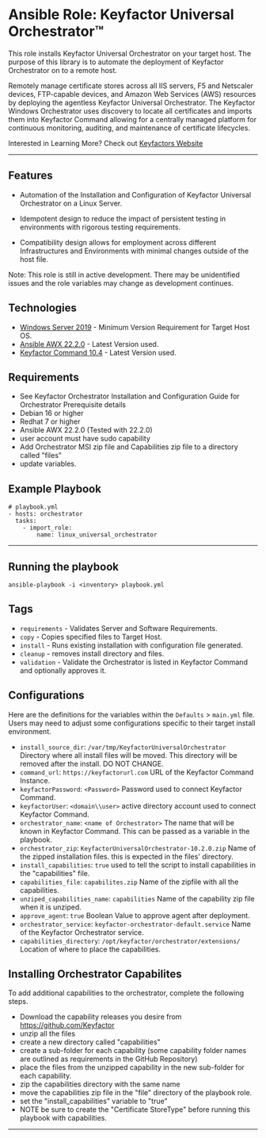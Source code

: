 # Ansible Role: Keyfactor Universal Orchestrator&trade;

This role installs Keyfactor Universal Orchestrator on your target host. The purpose of this library is to automate the deployment of Keyfactor Orchestrator on to a remote host.

Remotely manage certificate stores across all IIS servers, F5 and Netscaler devices, FTP-capable devices, and Amazon Web Services (AWS) resources by deploying the agentless Keyfactor Universal Orchestrator. The Keyfactor Windows Orchestrator uses discovery to locate all certificates and imports them into Keyfactor Command allowing for a centrally managed platform for continuous monitoring, auditing, and maintenance of certificate lifecycles.

Interested in Learning More? Check out [Keyfactors Website](https://www.keyfactor.com/)

***

## Features

- Automation of the Installation and Configuration of Keyfactor Universal Orchestrator on a Linux Server.

- Idempotent design to reduce the impact of persistent testing in environments with rigorous testing requirements.

- Compatibility design allows for employment across different Infrastructures and Environments with minimal changes outside of the host file.

Note: This role is still in active development.  There may be unidentified issues and the role variables may change as development continues.

## Technologies

* [Windows Server 2019](https://www.microsoft.com/en-us/windows-server) - Minimum Version Requirement for Target Host OS.
* [Ansible AWX 22.2.0](https://github.com/ansible/awx/releases) - Latest Version used.
* [Keyfactor Command 10.4](https://software.keyfactor.com/Guides/InstallingAgents/InstallingKeyfactorOrchestrators.pdf) - Latest Version used.

## Requirements

* See Keyfactor Orchestrator Installation and Configuration Guide for Orchestrator Prerequisite details
* Debian 16 or higher
* Redhat 7 or higher
* Ansible AWX 22.2.0 (Tested with 22.2.0)
* user account must have sudo capability
* Add Orchestrator MSI zip file and Capabilities zip file to a directory called "files"
* update variables.

## Example Playbook

```
# playbook.yml
- hosts: orchestrator
  tasks:
    - import_role:
        name: linux_universal_orchestrator
```

***

## Running the playbook

```
ansible-playbook -i <inventory> playbook.yml
```

## Tags

- `requirements` - Validates Server and Software Requirements.
- `copy` - Copies specified files to Target Host.
- `install` - Runs existing installation with configuration file generated.
- `cleanup` - removes install directory and files.
- `validation` - Validate the Orchestrator is listed in Keyfactor Command and optionally approves it.

## Configurations

Here are the definitions for the variables within the `Defaults` > `main.yml` file. Users may need to adjust some configurations specific to their target install environment.

- `install_source_dir`: `/var/tmp/KeyfactorUniversalOrchestrator` Directory where all install files will be moved.  This directory will be removed after the install. DO NOT CHANGE.
- `command_url`: `https://keyfactorurl.com` URL of the Keyfactor Command Instance.
- `keyfactorPassword`: `<Password>` Password used to connect Keyfactor Command.
- `keyfactorUser`: `<domain\\user>` active directory account used to connect Keyfactor Command.
- `orchestrator_name`: `<name of Orchestrator>` The name that will be known in Keyfactor Command.  This can be passed as a variable in the playbook.
- `orchestrator_zip`: `KeyfactorUniversalOrchestrator-10.2.0.zip` Name of the zipped installation files.  this is expected in the files' directory.
- `install_capabilities`: `true` used to tell the script to install capabilities in the "capabilities" file.
- `capabilities_file`: `capabilites.zip` Name of the zipfile with all the capabilities.
- `unziped_capabilities_name`: `capabilities` Name of the capability zip file when it is unziped.
- `approve_agent`: `true`  Boolean Value to approve agent after deployment.
- `orchestrator_service`: `keyfactor-orchestrator-default.service` Name of the Keyfactor Orchestrator service.
- `capabilities_directory`: `/opt/keyfactor/orchestrator/extensions/` Location of where to place the capabilities.

## Installing Orchestrator Capabilites 
To add additional capabilities to the orchestrator, complete the following steps.
- Download the capability releases you desire from https://github.com/Keyfactor
- unzip all the files
- create a new directory called "capabilities"
- create a sub-folder for each capability (some capability folder names are outlined as requirements in the GitHub Repository)
- place the files from the unzipped capability in the new sub-folder for each capability.
- zip the capabilities directory with the same name
- move the capabilities zip file in the "file" directory of the playbook role.
- set the "install_capabilities" variable to "true"
- NOTE be sure to create the "Certificate StoreType" before running this playbook with capabilities.
***
